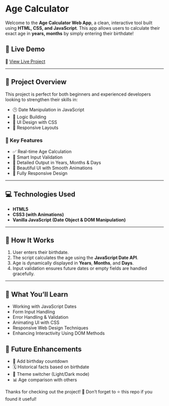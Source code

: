 # Age Calculator 

Welcome to the **Age Calculator Web App**, a clean, interactive tool built using **HTML, CSS, and JavaScript**. This app allows users to calculate their exact age in **years, months** by simply entering their birthdate!

## 🌟 Live Demo

🔗 [View Live Project](https://calculateagenow.netlify.app/)

---

## 📌 Project Overview

This project is perfect for both beginners and experienced developers looking to strengthen their skills in:

- 🕒 Date Manipulation in JavaScript
- 🧠 Logic Building
- 🎨 UI Design with CSS
- 📱 Responsive Layouts

### 🎯 Key Features

- ✅ Real-time Age Calculation
- 📅 Smart Input Validation
- 🧮 Detailed Output in Years, Months & Days
- 🎨 Beautiful UI with Smooth Animations
- 🔄 Fully Responsive Design

---

## 💻 Technologies Used

- **HTML5**
- **CSS3 (with Animations)**
- **Vanilla JavaScript (Date Object & DOM Manipulation)**

---

## 🚀 How It Works

1. User enters their birthdate.
2. The script calculates the age using the **JavaScript Date API**.
3. Age is dynamically displayed in **Years**, **Months**, and **Days**.
4. Input validation ensures future dates or empty fields are handled gracefully.

---

## 🧠 What You’ll Learn

- Working with JavaScript Dates
- Form Input Handling
- Error Handling & Validation
- Animating UI with CSS
- Responsive Web Design Techniques
- Enhancing Interactivity Using DOM Methods

## 🧩 Future Enhancements

- 🎉 Add birthday countdown
- 🗓️ Historical facts based on birthdate
- 🌈 Theme switcher (Light/Dark mode)
- 📊 Age comparison with others


Thanks for checking out the project! 🌟 Don’t forget to ⭐ this repo if you found it useful!
